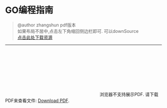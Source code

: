 # GO编程指南
> @author zhangshun
> pdf版本<br>
> 如果布局不居中,点击左下角缩回侧边栏即可.
> 可以downSource<br>
> [点击此处下载资源](https://github.com/zhangshun2/zhangshun2.github.io/tree/master/pdf/GO_Web编程.pdf)

---

<object data="../pdf/GO_Web编程.pdf" type="application/pdf" width="1600px" height="1800px"> 
    <embed src="../pdf/GO_Web编程.pdf"> 
     浏览器不支持展示PDF. 请下载PDF来查看文件: <a href="https://github.com/zhangshun2/zhangshun2.github.io/tree/master/pdf/GO_Web编程.pdf">Download PDF</a>.</p> 
    </embed> 
</object>